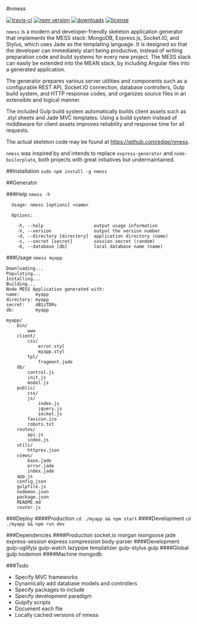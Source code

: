#nmess

[![travis-ci](http://img.shields.io/travis/edge/nmess-generator.svg?style=flat-square)](https://travis-ci.org/edge/nmess-generator)
[![npm version](https://img.shields.io/npm/v/nmess.svg?style=flat-square)](https://npmjs.org/package/nmess)
[![downloads](http://img.shields.io/npm/dm/nmess.svg?style=flat-square)](https://npmjs.org/package/nmess)
[![license](http://img.shields.io/npm/l/nmess.svg?style=flat-square)](http://opensource.org/licenses/MIT)

`nmess` is a modern and developer-friendly skeleton application generator that implements the MESS stack: MongoDB, Express.js, Socket.IO, and Stylus, which uses Jade as the templating language. It is designed so that the developer can immediately start being productive, instead of writing preparation code and build systems for every new project. The MESS stack can easily be extended into the MEAN stack, by including Angular files into a generated application.

The generator prepares various server utilities and components such as a configurable REST API, Socket.IO connection, database controllers, Gulp build system, and HTTP response codes, and organizes source files in an extensible and logical manner.

The included Gulp build system automatically builds client assets such as .styl sheets and Jade MVC templates. Using a build system instead of middleware for client assets improves reliability and response time for all requests.

The actual skeleton code may be found at https://github.com/edge/nmess.

`nmess` was inspired by and intends to replace `express-generator` and `node-boilerplate`, both projects with great initiatives but undermaintained.

##Installation
`sudo npm install -g nmess`

##Generator

###Help
`nmess -h`

```
  Usage: nmess [options] <name>

  Options:

    -h, --help                   output usage information
    -V, --version                output the version number
    -d, --directory [directory]  application directory (name)
    -s, --secret [secret]        session secret (random)
    -b, --database [db]          local database name (name)
```

###Usage
`nmess myapp`

```
Downloading...
Populating...
Installing...
Building...
Node MESS Application generated with:
name:      myapp
directory: myapp
secret:    4B1zTDRv
db:        myapp
```

```
myapp/
	bin/
		www
    client/
        css/
            error.styl
            myapp.styl
        tpl/
            fragment.jade
    db/
        control.js
        init.js
        model.js
	public/
		css/
		js/
			index.js
			jquery.js
			socket.js
        favicon.ico
        robots.txt
	routes/
		api.js
		index.js
	utils/
		httpres.json
	views/
		base.jade
		error.jade
		index.jade
	app.js
    config.json
    gulpfile.js
    nodemon.json
	package.json
	README.md
    router.js
```

###Deploy
####Production
`cd ./myapp && npm start`
####Development
`cd ./myapp && npm run dev`

###Dependencies
####Production
    socket.io
    morgan
    mongoose
    jade
    express-session
    express
    compression
    body-parser
####Development
    gulp-uglifyjs
    gulp-watch
    lazypipe
    templatizer
    gulp-stylus
    gulp
####Global
    gulp
    nodemon
####Machine
    mongodb

###Todo
- Specify MVC frameworks
- Dynamically add database models and controllers
- Specify packages to include
- Specify development paradigm
- Gulpify scripts
- Document each file
- Locally cached versions of nmess
